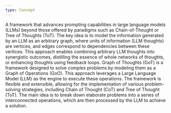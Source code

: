 ```yaml
---
type: Concept
---
```


A framework that advances prompting capabilities in large language models (LLMs) beyond those offered by paradigms such as Chain-of-Thought or Tree of Thoughts (ToT). The key idea is to model the information generated by an LLM as an arbitrary graph, where units of information (LLM thoughts) are vertices, and edges correspond to dependencies between these vertices. This approach enables combining arbitrary LLM thoughts into synergistic outcomes, distilling the essence of whole networks of thoughts, or enhancing thoughts using feedback loops. Graph of Thoughts (GoT) is a framework designed to solve complex problems by modeling them as a Graph of Operations (GoO). This approach leverages a Large Language Model (LLM) as the engine to execute these operations. The framework is flexible and extensible, allowing for the implementation of various problem-solving strategies, including Chain of Thought (CoT) and Tree of Thought (ToT). The main idea is to break down elaborate problems into a series of interconnected operations, which are then processed by the LLM to achieve a solution.